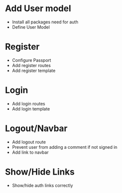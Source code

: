 # Add User model
* Install all packages need for auth
* Define User Model

# Register
* Configure Passport
* Add register routes
* Add register template

# Login
* Add login routes
* Add login template

# Logout/Navbar
* Add logout route
* Prevent user from adding a comment if not signed in
* Add link to navbar

# Show/Hide Links
* Show/hide auth links correctly
